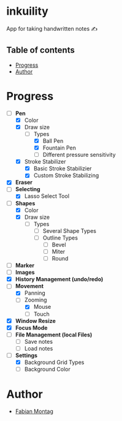 # inkuility
App for taking handwritten notes :writing_hand:

## Table of contents
* [Progress](#Progress)
* [Author](#Author)

# Progress
- [ ]  **Pen** 
    - [X]  Color
    - [X]  Draw size
        - [ ]  Types
            - [X]  Ball Pen 
            - [X]  Fountain Pen 
            - [ ]  Different pressure sensitivity 
    - [X]  Stroke Stabilizer 
        - [X]  Basic Stroke Stabilizier 
        - [X]  Custom Stroke Stabilizing 
- [X]  **Eraser** 
- [ ]  **Selecting** 
    - [X]  Lasso Select Tool 
- [ ]  **Shapes**
    -  [X] Color
    -  [X] Draw size 
        - [ ]  Types
             - [ ]  Several Shape Types
             - [ ]  Outline Types
                 - [ ]  Bevel
                 - [ ]  Miter
                 - [ ]  Round
- [ ]  **Marker** 
- [ ]  **Images** 
- [X]  **History Management (undo/redo)** 
- [ ]  **Movement**
    - [X]  Panning
    - [ ]  Zooming
        - [X]  Mouse 
        - [ ]  Touch 
- [X]  **Window Resize**
- [X]  **Focus Mode**
- [ ]  **File Management (local Files)** 
    - [ ]  Save notes 
    - [ ]  Load notes
- [ ]  **Settings**
    - [X]  Background Grid Types 
    - [ ]  Background Color 

# Author
* [Fabian Montag](https://github.com/fabianmontag)
